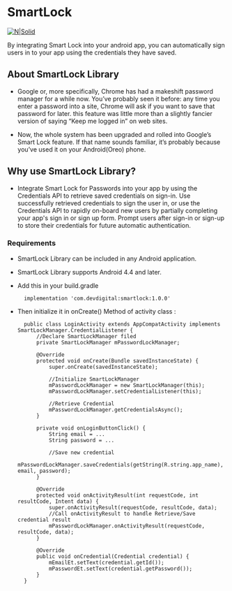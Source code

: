 # SmartLock

[![N|Solid](http://www.devdigital.com/themes/devdigital2015/images/logo.png)](http://devdigital.com/)

By integrating Smart Lock into your android app, you can automatically sign users in to your app using the credentials they have saved.

## About SmartLock Library
 - Google or, more specifically, Chrome has had a makeshift password manager for a while now. You’ve probably seen it before: any time you enter a password into a site, Chrome will ask if you want to save that password for later. this feature was little more than a slightly fancier version of saying “Keep me logged in” on web sites.

 - Now, the whole system has been upgraded and rolled into Google’s Smart Lock feature. If that name sounds familiar, it’s probably because you’ve used it on your Android(Oreo) phone.

## Why use SmartLock Library?
- Integrate Smart Lock for Passwords into your app by using the Credentials API to retrieve saved credentials on sign-in. Use successfully retrieved credentials to sign the user in, or use the Credentials API to rapidly on-board new users by partially completing your app's sign in or sign up form. Prompt users after sign-in or sign-up to store their credentials for future automatic authentication.

### Requirements
- SmartLock Library can be included in any Android application.
- SmartLock Library supports Android 4.4 and later.
- Add this in your build.gradle
           	
        implementation 'com.devdigital:smartlock:1.0.0'
        
- Then initialize it in onCreate() Method of activity class :
            	
        public class LoginActivity extends AppCompatActivity implements SmartLockManager.CredentialListener {
            //Declare SmartLockManager filed
            private SmartLockManager mPasswordLockManager;

            @Override
            protected void onCreate(Bundle savedInstanceState) {
                super.onCreate(savedInstanceState);
               
                //Initialize SmartLockManager
                mPasswordLockManager = new SmartLockManager(this);
                mPasswordLockManager.setCredentialListener(this);

                //Retrieve Credential
                mPasswordLockManager.getCredentialsAsync();	
            }
        
            private void onLoginButtonClick() {
                String email = ...
                String password = ...

                //Save new credential
                mPasswordLockManager.saveCredentials(getString(R.string.app_name), email, password);
            }
        
            @Override
            protected void onActivityResult(int requestCode, int resultCode, Intent data) {
                super.onActivityResult(requestCode, resultCode, data);
                //Call onActivityResult to handle Retrieve/Save credential result 
                mPasswordLockManager.onActivityResult(requestCode, resultCode, data);
            }
        
            @Override
            public void onCredential(Credential credential) {
                mEmailEt.setText(credential.getId());
                mPasswordEt.setText(credential.getPassword());
            }
        }
        
        
